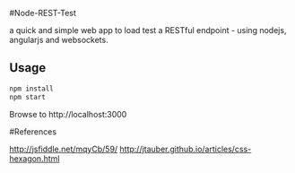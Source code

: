 #Node-REST-Test

a quick and simple web app to load test a RESTful endpoint - using nodejs, angularjs and websockets.

## Usage

``` bash
npm install
npm start
```

Browse to http://localhost:3000

#References

http://jsfiddle.net/mqyCb/59/
http://jtauber.github.io/articles/css-hexagon.html
